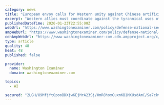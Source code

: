 ```yaml
---
category: news
title: "European envoy calls for Western unity against Chinese artificial intelligence"
excerpt: "Western allies must coordinate against the tyrannical uses of artificial intelligence pioneered by the Chinese Communist Party, according to the European Union’s top envoy to the United States. “Who is going to be setting the standards for AI — people who don't like liberty and freedom or people who do?” Ambassador Stavros Lambrinidis ..."
publishedDateTime: 2020-01-23T22:55:00Z
webUrl: "https://www.washingtonexaminer.com/policy/defense-national-security/european-envoy-calls-for-western-unity-against-chinese-artificial-intelligence"
ampWebUrl: "https://www.washingtonexaminer.com/policy/defense-national-security/european-envoy-calls-for-western-unity-against-chinese-artificial-intelligence?_amp=true"
cdnAmpWebUrl: "https://www-washingtonexaminer-com.cdn.ampproject.org/c/s/www.washingtonexaminer.com/policy/defense-national-security/european-envoy-calls-for-western-unity-against-chinese-artificial-intelligence?_amp=true"
type: article
quality: 48
heat: 48
published: false

provider:
  name: Washington Examiner
  domain: washingtonexaminer.com

topics:
  - AI

secured: "2LGH/89MfjYtOpooBDXjwKEjMrA23Sj/0mR8hoxGuxnKB1MXUsdAmC/Sa7cktaptyacPJa/FTAF0j6SsUN8vTxgespWD25V8xDT8Gtw1YJ99XnuX0WuzXu8pur9yuoyenAl7jocj11tzUNHqtX5/h4qT2Di6lA4DlWS9L4SuZLKc/0HrMcBEwis4OmuTVd0B23AdvPpgc77tCjE6QF2U9SmyhwQWnn8+nwpuo6+gTSvVKX5AtYeKAJMZUDOzz/I/N+G38KC87UYXUdqetf663XLVLYmiLs7G6vSLQ+UNF/c41kuwo2imgwCI5iYcQyJms1CdG9pGvA0Dz3+MZCdMRNFP0DvSKdpggwHTTw6aydWDGfiFWO2anOW2RrO53bNPRFPUWBuGntvAucS0gXTePveCwXmn1h37AM6d9u9lviUqHfENJRW37woPNSfXneWq8blSqxdEu/X319l0JJMDiVHpYayTYF17GhbNlcFGo7E=;WUgsNmp7rsrmwvGDq3bFww=="
---
```


